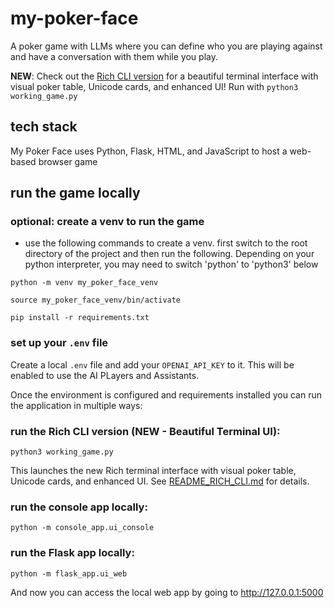 # my-poker-face
A poker game with LLMs where you can define who you are playing against 
and have a conversation with them while you play.

**NEW**: Check out the [Rich CLI version](README_RICH_CLI.md) for a beautiful terminal interface with visual poker table, Unicode cards, and enhanced UI! Run with `python3 working_game.py`

## tech stack
My Poker Face uses Python, Flask, HTML, and JavaScript to host a web-based
browser game

## run the game locally
### optional: create a venv to run the game

- use the following commands to create a venv. first switch to the root 
directory of the project and then run the following. Depending on your 
python interpreter, you may need to switch 'python' to 'python3' below

`python -m venv my_poker_face_venv`

`source my_poker_face_venv/bin/activate`

`pip install -r requirements.txt`

### set up your `.env` file
Create a local `.env` file and add your `OPENAI_API_KEY` to it. 
This will be enabled to use the AI PLayers and Assistants.

Once the environment is configured and requirements installed you can run the application in multiple ways:

### run the Rich CLI version (NEW - Beautiful Terminal UI):

`python3 working_game.py`

This launches the new Rich terminal interface with visual poker table, Unicode cards, and enhanced UI. See [README_RICH_CLI.md](README_RICH_CLI.md) for details.

### run the console app locally:

`python -m console_app.ui_console`

### run the Flask app locally:

`python -m flask_app.ui_web`

And now you can access the local web app by going to http://127.0.0.1:5000
